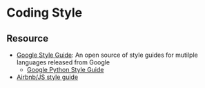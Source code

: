 # Coding Style

## Resource
- [Google Style Guide](https://google.github.io/styleguide/): An open source of style guides for mutilple languages released from Google 
    - [Google Python Style Guide](https://google.github.io/styleguide/pyguide.html)
- [Airbnb/JS style guide](https://github.com/airbnb/javascript)